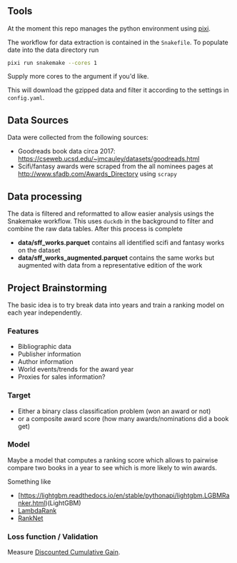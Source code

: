 #

## Tools

At the moment this repo manages the python environment using [pixi](pixi.sh).

The workflow for data extraction is contained in the `Snakefile`.
To populate date into the data directory run

```sh
pixi run snakemake --cores 1
```

Supply more cores to the argument if you'd like.

This will download the gzipped data and filter it according to the settings in `config.yaml`.

## Data Sources

Data were collected from the following sources:

- Goodreads book data circa 2017: <https://cseweb.ucsd.edu/~jmcauley/datasets/goodreads.html>
- Scifi/fantasy awards were scraped from the all nominees pages at <http://www.sfadb.com/Awards_Directory> using `scrapy`

## Data processing

The data is filtered and reformatted to allow easier analysis usings the Snakemake workflow.
This uses `duckdb` in the background to filter and combine the raw data tables.
After this process is complete
- **data/sff_works.parquet** contains all identified scifi and fantasy works on the dataset
- **data/sff_works_augmented.parquet** contains the same works but augmented with data from a representative edition of the work

## Project Brainstorming

The basic idea is to try break data into years and train a ranking model on each year independently.

### Features

- Bibliographic data
- Publisher information
- Author information
- World events/trends for the award year
- Proxies for sales information?

### Target

- Either a binary class classification problem (won an award or not)
- or a composite award score (how many awards/nominations did a book get)

### Model

Maybe a model that computes a ranking score which allows to pairwise compare two books in a year to see which is more likely to win awards.

Something like

- [https://lightgbm.readthedocs.io/en/stable/pythonapi/lightgbm.LGBMRanker.html)(LightGBM)
- [LambdaRank](https://proceedings.neurips.cc/paper_files/paper/2006/file/af44c4c56f385c43f2529f9b1b018f6a-Paper.pdf)
- [RankNet](https://www.microsoft.com/en-us/research/wp-content/uploads/2005/08/icml_ranking.pdf)

### Loss function / Validation

Measure [Discounted Cumulative Gain](https://en.wikipedia.org/wiki/Discounted_cumulative_gain).
